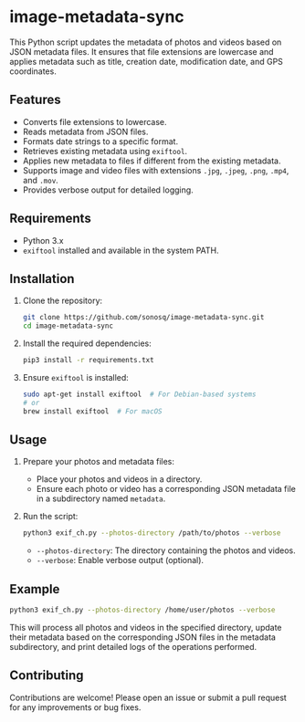 # image-metadata-sync

This Python script updates the metadata of photos and videos based on JSON metadata files. It ensures that file extensions are lowercase and applies metadata such as title, creation date, modification date, and GPS coordinates.

## Features

- Converts file extensions to lowercase.
- Reads metadata from JSON files.
- Formats date strings to a specific format.
- Retrieves existing metadata using `exiftool`.
- Applies new metadata to files if different from the existing metadata.
- Supports image and video files with extensions `.jpg`, `.jpeg`, `.png`, `.mp4`, and `.mov`.
- Provides verbose output for detailed logging.

## Requirements

- Python 3.x
- `exiftool` installed and available in the system PATH.

## Installation

1. Clone the repository:

    ```sh
    git clone https://github.com/sonosq/image-metadata-sync.git
    cd image-metadata-sync
    ```

2. Install the required dependencies:

    ```sh
    pip3 install -r requirements.txt
    ```

3. Ensure `exiftool` is installed:

    ```sh
    sudo apt-get install exiftool  # For Debian-based systems
    # or
    brew install exiftool  # For macOS
    ```

## Usage

1. Prepare your photos and metadata files:
    - Place your photos and videos in a directory.
    - Ensure each photo or video has a corresponding JSON metadata file in a subdirectory named `metadata`.

2. Run the script:

    ```sh
    python3 exif_ch.py --photos-directory /path/to/photos --verbose
    ```

    - `--photos-directory`: The directory containing the photos and videos.
    - `--verbose`: Enable verbose output (optional).

## Example

```sh
python3 exif_ch.py --photos-directory /home/user/photos --verbose
```

This will process all photos and videos in the specified directory, update their metadata based on the corresponding JSON files in the metadata subdirectory, and print detailed logs of the operations performed.


## Contributing

Contributions are welcome! Please open an issue or submit a pull request for any improvements or bug fixes.


